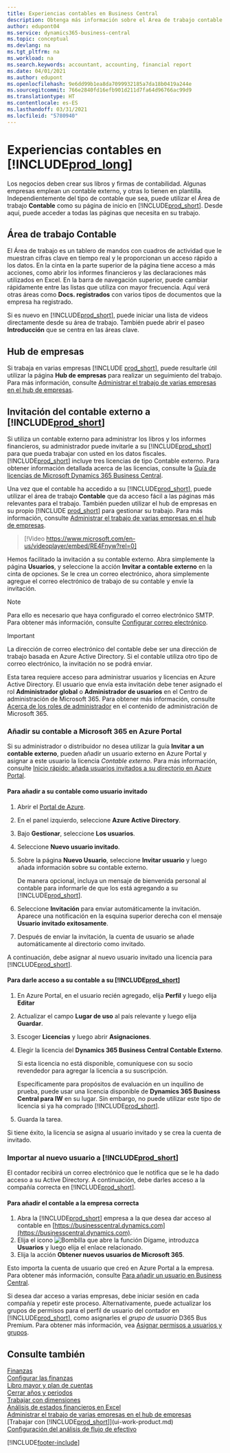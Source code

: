 ```yaml
---
title: Experiencias contables en Business Central
description: Obtenga más información sobre el Área de trabajo contable y el hub de empresas que admite contables internos y externos en la empresa cliente.
author: edupont04
ms.service: dynamics365-business-central
ms.topic: conceptual
ms.devlang: na
ms.tgt_pltfrm: na
ms.workload: na
ms.search.keywords: accountant, accounting, financial report
ms.date: 04/01/2021
ms.author: edupont
ms.openlocfilehash: 9e6dd99b1ea8da7099932185a7da18b0419a244e
ms.sourcegitcommit: 766e2840fd16efb901d211d7fa64d96766ac99d9
ms.translationtype: HT
ms.contentlocale: es-ES
ms.lasthandoff: 03/31/2021
ms.locfileid: "5780940"
---
```

# <a name="accountant-experiences-in-prod_long"></a>Experiencias contables en [!INCLUDE[prod_long](includes/prod_long.md)]

Los negocios deben crear sus libros y firmas de contabilidad. Algunas empresas emplean un contable externo, y otras lo tienen en plantilla. Independientemente del tipo de contable que sea, puede utilizar el Área de trabajo **Contable** como su página de inicio en [!INCLUDE[prod_short](includes/prod_short.md)]. Desde aquí, puede acceder a todas las páginas que necesita en su trabajo.  

## <a name="accountant-role-center"></a>Área de trabajo Contable

El Área de trabajo es un tablero de mandos con cuadros de actividad que le muestran cifras clave en tiempo real y le proporcionan un acceso rápido a los datos. En la cinta en la parte superior de la página tiene acceso a más acciones, como abrir los informes financieros y las declaraciones más utilizados en Excel. En la barra de navegación superior, puede cambiar rápidamente entre las listas que utiliza con mayor frecuencia. Aquí verá otras áreas como **Docs. registrados** con varios tipos de documentos que la empresa ha registrado.  

Si es nuevo en [!INCLUDE[prod_short](includes/prod_short.md)], puede iniciar una lista de videos directamente desde su área de trabajo. También puede abrir el paseo **Introducción** que se centra en las áreas clave.  

## <a name="company-hub"></a>Hub de empresas

Si trabaja en varias empresas [!INCLUDE [prod_short](includes/prod_short.md)], puede resultarle útil utilizar la página **Hub de empresas** para realizar un seguimiento del trabajo.  Para más información, consulte [Administrar el trabajo de varias empresas en el hub de empresas](company-hub.md).  

## <a name="inviting-your-external-accountant-to-your-prod_short"></a><a name="inviteaccountant"></a>Invitación del contable externo a [!INCLUDE[prod_short](includes/prod_short.md)]

Si utiliza un contable externo para administrar los libros y los informes financieros, su administrador puede invitarle a su [!INCLUDE[prod_short](includes/prod_short.md)] para que pueda trabajar con usted en los datos fiscales. [!INCLUDE[prod_short](includes/prod_short.md)] incluye tres licencias de tipo Contable externo. Para obtener información detallada acerca de las licencias, consulte la [Guía de licencias de Microsoft Dynamics 365 Business Central](https://go.microsoft.com/fwlink/?LinkId=871590).

Una vez que el contable ha accedido a su [!INCLUDE[prod_short](includes/prod_short.md)], puede utilizar el área de trabajo **Contable** que da acceso fácil a las páginas más relevantes para el trabajo. También pueden utilizar el hub de empresas en su propio [!INCLUDE [prod_short](includes/prod_short.md)] para gestionar su trabajo. Para más información, consulte [Administrar el trabajo de varias empresas en el hub de empresas](company-hub.md).  

> [!Video https://www.microsoft.com/en-us/videoplayer/embed/RE4Fnyw?rel=0]

Hemos facilitado la invitación a su contable externo. Abra simplemente la página **Usuarios**, y seleccione la acción **Invitar a contable externo** en la cinta de opciones. Se le crea un correo electrónico, ahora simplemente agregue el correo electrónico de trabajo de su contable y envíe la invitación.  

> [!Note]  
> Para ello es necesario que haya configurado el correo electrónico SMTP. Para obtener más información, consulte [Configurar correo electrónico](admin-how-setup-email.md).  

<!-- ![Invite your accountant](./media/finance-invite-accountant/invite-accountant.png)-->

> [!IMPORTANT]  
> La dirección de correo electrónico del contable debe ser una dirección de trabajo basada en Azure Active Directory. Si el contable utiliza otro tipo de correo electrónico, la invitación no se podrá enviar.
>
> Esta tarea requiere acceso para administrar usuarios y licencias en Azure Active Directory. El usuario que envía esta invitación debe tener asignado el rol **Administrador global** o **Administrador de usuarios** en el Centro de administración de Microsoft 365. Para obtener más información, consulte [Acerca de los roles de administrador](/microsoft-365/admin/add-users/about-admin-roles) en el contenido de administración de Microsoft 365.  

### <a name="adding-your-accountant-to-your-microsoft-365-in-the-azure-portal"></a>Añadir su contable a Microsoft 365 en Azure Portal

Si su administrador o distribuidor no desea utilizar la guía **Invitar a un contable externo**, pueden añadir un usuario externo en Azure Portal y asignar a este usuario la licencia *Contable externo*. Para más información, consulte [Inicio rápido: añada usuarios invitados a su directorio en Azure Portal](/azure/active-directory/b2b/b2b-quickstart-add-guest-users-portal).

#### <a name="to-add-your-accountant-as-a-guest-user"></a>Para añadir a su contable como usuario invitado

1. Abrir el [Portal de Azure](https://portal.azure.com/).
2. En el panel izquierdo, seleccione **Azure Active Directory**.
3. Bajo **Gestionar**, seleccione **Los usuarios**.
4. Seleccione **Nuevo usuario invitado**.
5. Sobre la página **Nuevo Usuario**, seleccione **Invitar usuario** y luego añada información sobre su contable externo.  

   De manera opcional, incluya un mensaje de bienvenida personal al contable para informarle de que los está agregando a su [!INCLUDE[prod_short](includes/prod_short.md)].

6. Seleccione **Invitación** para enviar automáticamente la invitación. Aparece una notificación en la esquina superior derecha con el mensaje **Usuario invitado exitosamente**. 
7. Después de enviar la invitación, la cuenta de usuario se añade automáticamente al directorio como invitado.

A continuación, debe asignar al nuevo usuario invitado una licencia para [!INCLUDE[prod_short](includes/prod_short.md)].

#### <a name="to-give-your-accountant-access-to-your-prod_short"></a>Para darle acceso a su contable a su [!INCLUDE[prod_short](includes/prod_short.md)]

1. En Azure Portal, en el usuario recién agregado, elija **Perfil** y luego elija **Editar**
2. Actualizar el campo **Lugar de uso** al país relevante y luego elija **Guardar**.
3. Escoger **Licencias** y luego abrir **Asignaciones**.
4. Elegir la licencia del **Dynamics 365 Business Central Contable Externo**.  
    
    Si esta licencia no está disponible, comuníquese con su socio revendedor para agregar la licencia a su suscripción.

    Específicamente para propósitos de evaluación en un inquilino de prueba, puede usar una licencia disponible de **Dynamics 365 Business Central para IW** en su lugar. Sin embargo, no puede utilizar este tipo de licencia si ya ha comprado [!INCLUDE[prod_short](includes/prod_short.md)]. 
5. Guarda la tarea.

Si tiene éxito, la licencia se asigna al usuario invitado y se crea la cuenta de invitado.

### <a name="importing-the-new-user-into-prod_short"></a>Importar al nuevo usuario a [!INCLUDE[prod_short](includes/prod_short.md)]

El contador recibirá un correo electrónico que le notifica que se le ha dado acceso a su Active Directory. A continuación, debe darles acceso a la compañía correcta en [!INCLUDE[prod_short](includes/prod_short.md)].

#### <a name="to-add-the-accountant-to-the-right-company"></a>Para añadir el contable a la empresa correcta

1. Abra la [!INCLUDE[prod_short](includes/prod_short.md)] empresa a la que desea dar acceso al contable en [https://businesscentral.dynamics.com](https://businesscentral.dynamics.com).
2. Elija el icono ![Bombilla que abre la función Dígame](media/ui-search/search_small.png "Dígame qué desea hacer"), introduzca **Usuarios** y luego elija el enlace relacionado.  
3. Elija la acción **Obtener nuevos usuarios de Microsoft 365**.

Esto importa la cuenta de usuario que creó en Azure Portal a la empresa. Para obtener más información, consulte [Para añadir un usuario en Business Central](ui-how-users-permissions.md#adduser).  

Si desea dar acceso a varias empresas, debe iniciar sesión en cada compañía y repetir este proceso. Alternativamente, puede actualizar los grupos de permisos para el perfil de usuario del contador en [!INCLUDE[prod_short](includes/prod_short.md)], como asignarles el *grupo de usuario* D365 Bus Premium. Para obtener más información, vea [Asignar permisos a usuarios y grupos](ui-define-granular-permissions.md).  

## <a name="see-also"></a>Consulte también

[Finanzas](finance.md)  
[Configurar las finanzas](finance-setup-finance.md)  
[Libro mayor y plan de cuentas](finance-general-ledger.md)  
[Cerrar años y periodos](year-close-years-periods.md)  
[Trabajar con dimensiones](finance-dimensions.md)  
[Análisis de estados financieros en Excel](finance-analyze-excel.md)  
[Administrar el trabajo de varias empresas en el hub de empresas](company-hub.md)  
[Trabajar con [!INCLUDE[prod_short](includes/prod_short.md)]](ui-work-product.md)  
[Configuración del análisis de flujo de efectivo](finance-setup-cash-flow-analyses.md)  


[!INCLUDE[footer-include](includes/footer-banner.md)]